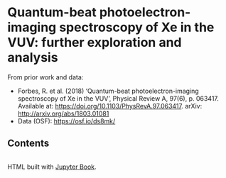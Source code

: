 # Quantum-beat photoelectron-imaging spectroscopy of Xe in the VUV: further exploration and analysis

From prior work and data:

- Forbes, R. et al. (2018) ‘Quantum-beat photoelectron-imaging spectroscopy of Xe in the VUV’, Physical Review A, 97(6), p. 063417. Available at: https://doi.org/10.1103/PhysRevA.97.063417. arXiv: http://arxiv.org/abs/1803.01081
- Data (OSF): https://osf.io/ds8mk/


## Contents

```{tableofcontents}
```


HTML built with [Jupyter Book](https://jupyterbook.org).